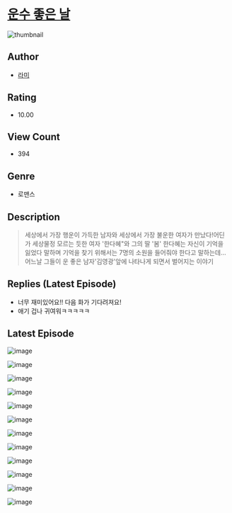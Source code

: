 # [운수 좋은 날](https://comic.naver.com/challenge/list?titleId=809978)
![thumbnail](https://image-comic.pstatic.net/user_contents_data/challenge_comic/2023/05/24/322243/upload_7089619318605034085_480x623.jpeg)

## Author
- [라미](https://comic.naver.com/artistTitle?id=322243)

## Rating
- 10.00

## View Count
- 394

## Genre
- 로맨스

## Description
> 세상에서 가장 행운이 가득한 남자와 세상에서 가장 불운한 여자가 만났다!어딘가 세상물정 모르는 듯한 여자 '한다혜"와 그의 딸 '봄' 한다혜는 자신이 기억을 잃었다 말하며 기억을 찾기 위해서는 7명의 소원을 들어줘야 한다고 말하는데... 어느날 그들이 운 좋은 남자'김영광'앞에 나타나게 되면서 벌어지는 이야기

## Replies (Latest Episode)
- 너무 재미있어요!! 다음 화가 기다려져요!
- 애기 겁나 귀여워ㅋㅋㅋㅋㅋ

## Latest Episode
![image](https://image-comic.pstatic.net/user_contents_data/challenge_comic/2023/05/23/322243/upload_4063713823681754724.jpeg)

![image](https://image-comic.pstatic.net/user_contents_data/challenge_comic/2023/05/23/322243/upload_7305226947397116771.jpeg)

![image](https://image-comic.pstatic.net/user_contents_data/challenge_comic/2023/05/23/322243/upload_3486690143785990454.jpeg)

![image](https://image-comic.pstatic.net/user_contents_data/challenge_comic/2023/05/23/322243/upload_3832619784065855799.jpeg)

![image](https://image-comic.pstatic.net/user_contents_data/challenge_comic/2023/05/23/322243/upload_3904961932635944292.jpeg)

![image](https://image-comic.pstatic.net/user_contents_data/challenge_comic/2023/05/23/322243/upload_4136050899895268914.jpeg)

![image](https://image-comic.pstatic.net/user_contents_data/challenge_comic/2023/05/23/322243/upload_3617575092272719415.jpeg)

![image](https://image-comic.pstatic.net/user_contents_data/challenge_comic/2023/05/23/322243/upload_7220506282303972408.jpeg)

![image](https://image-comic.pstatic.net/user_contents_data/challenge_comic/2023/05/23/322243/upload_3775762939067785830.jpeg)

![image](https://image-comic.pstatic.net/user_contents_data/challenge_comic/2023/05/23/322243/upload_4063711625463870261.jpeg)

![image](https://image-comic.pstatic.net/user_contents_data/challenge_comic/2023/05/23/322243/upload_3630523838849103409.jpeg)

![image](https://image-comic.pstatic.net/user_contents_data/challenge_comic/2023/05/23/322243/upload_3846975914113185329.jpeg)
